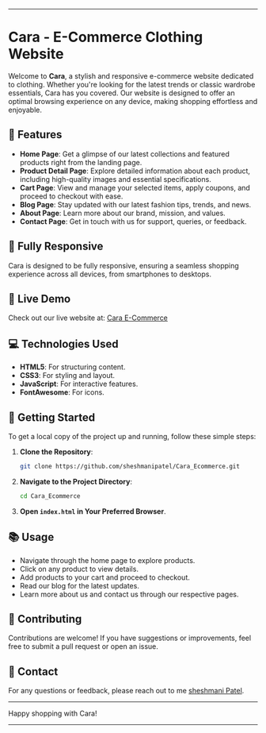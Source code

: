  

---

# **Cara - E-Commerce Clothing Website**

Welcome to **Cara**, a stylish and responsive e-commerce website dedicated to clothing. Whether you're looking for the latest trends or classic wardrobe essentials, Cara has you covered. Our website is designed to offer an optimal browsing experience on any device, making shopping effortless and enjoyable.

## 🌟 **Features**

- **Home Page**: Get a glimpse of our latest collections and featured products right from the landing page.
- **Product Detail Page**: Explore detailed information about each product, including high-quality images and essential specifications.
- **Cart Page**: View and manage your selected items, apply coupons, and proceed to checkout with ease.
- **Blog Page**: Stay updated with our latest fashion tips, trends, and news.
- **About Page**: Learn more about our brand, mission, and values.
- **Contact Page**: Get in touch with us for support, queries, or feedback.

## 📱 **Fully Responsive**

Cara is designed to be fully responsive, ensuring a seamless shopping experience across all devices, from smartphones to desktops.

## 🔗 **Live Demo**

Check out our live website at: [Cara E-Commerce](https://sheshmanipatel.github.io/Cara_Ecommerce/)

## 💻 **Technologies Used**

- **HTML5**: For structuring content.
- **CSS3**: For styling and layout.
- **JavaScript**: For interactive features.
- **FontAwesome**: For icons.

## 🚀 **Getting Started**

To get a local copy of the project up and running, follow these simple steps:

1. **Clone the Repository**:
   ```bash
   git clone https://github.com/sheshmanipatel/Cara_Ecommerce.git
   ```

2. **Navigate to the Project Directory**:
   ```bash
   cd Cara_Ecommerce
   ```

3. **Open `index.html` in Your Preferred Browser**.

## 📚 **Usage**

- Navigate through the home page to explore products.
- Click on any product to view details.
- Add products to your cart and proceed to checkout.
- Read our blog for the latest updates.
- Learn more about us and contact us through our respective pages.

## 🎨 **Contributing**

Contributions are welcome! If you have suggestions or improvements, feel free to submit a pull request or open an issue.

## 📧 **Contact**

For any questions or feedback, please reach out to me  [sheshmani Patel](mailto:sheshmani47581@gmail.com).

---

Happy shopping with Cara!

---

 
